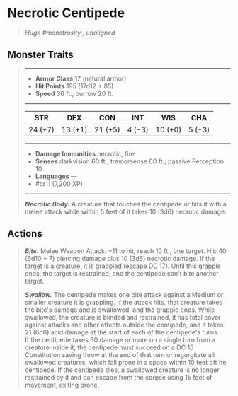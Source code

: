 # Necrotic Centipede
>*Huge #monstrosity , unaligned*
## Monster Traits
>___
>- **Armor Class** 17 (natural armor)
>- **Hit Points** 195 (17d12 + 85)
>- **Speed** 30 ft., burrow 20 ft.
>___
>|STR|DEX|CON|INT|WIS|CHA|
>|:---:|:---:|:---:|:---:|:---:|:---:|
>|24 (+7)|13 (+1)|21 (+5)|4 (-3)|10 (+0)|5 (-3)|
>___
>- **Damage Immunities** necrotic, fire
>- **Senses** darkvision 60 ft., tremorsense 60 ft., passive Perception 10
>- **Languages** —
>- #cr11 (7,200 XP)
>___
>***Necrotic Body.*** A creature that touches the centipede or hits it with a melee attack while within 5 feet of it takes 10 (3d6) necrotic damage.  
>
## Actions
>***Bite.*** Melee Weapon Attack: +11 to hit, reach 10 ft., one target. Hit: 40 (6d10 + 7) piercing damage plus 10 (3d6) necrotic damage. If the target is a creature, it is grappled (escape DC 17). Until this grapple ends, the target is restrained, and the centipede can't bite another target.  
>
>***Swallow.*** The centipede makes one bite attack against a Medium or smaller creature it is grappling. If the attack hits, that creature takes the bite's damage and is swallowed, and the grapple ends. While swallowed, the creature is blinded and restrained, it has total cover against attacks and other effects outside the centipede, and it takes 21 (6d6) acid damage at the start of each of the centipede's turns.  
>If the centipede takes 30 damage or more on a single turn from a creature inside it, the centipede must succeed on a DC 15 Constitution saving throw at the end of that turn or regurgitate all swallowed creatures, which fall prone in a space within 10 feet oft he centipede. If the centipede dies, a swallowed creature is no longer restrained by it and can escape from the corpse using 15 feet of movement, exiting prone.